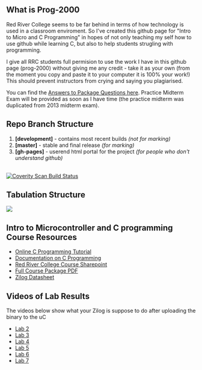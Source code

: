 What is Prog-2000
---
Red River College seems to be far behind in terms of how technology is used in a classroom enviroment. So I've created this github page for "Intro to Micro and C Programming" in hopes of not only teaching my self how to use github while learning C, but also to help students strugling with programming. 

I give all RRC students full permision to use the work I have in this github page (prog-2000) without giving me any credit - take it as your own (from the moment you copy and paste it to your computer it is 100% your work!) This should prevent instructors from crying and saying you plagiarised.


You can find the <a href="https://github.com/glennlopez/Prog-2000/wiki">Answers to Package Questions here</a>. Practice Midterm Exam will be provided as soon as I have time (the practice midterm was duplicated from 2013 midterm exam).


Repo Branch Structure
---
1. <b>[development]</b> - contains most recent builds <i>(not for marking) </i> 
2. <b>[master]</b> - stable and final release <i>(for marking)</i>
3. <b>[gh-pages]</b> - userend html portal for the project <i>(for people who don't understand github)</i>
<br />
<a href="https://scan.coverity.com/projects/1314">
  <img alt="Coverity Scan Build Status"
       src="https://scan.coverity.com/projects/1314/badge.svg"/>
</a>

Tabulation Structure
---
<img src="http://i.stack.imgur.com/ji9pn.gif" />

Intro to Microcontroller and C programming Course Resources
---
<ul>
<li><a href="http://www.learn-c.org/">Online C Programming Tutorial</a></li>
<li><a href="http://www.programiz.com/c-programming/">Documentation on C Programming</a></li>
<li><a href="http://connect.rrc.ca/DEEAM/ELEEF/PROG-2000/default.aspx">Red River College Course Sharepoint</a>
<li><a href="https://www.evernote.com/shard/s4/sh/8fddf4dd-de95-44fa-878f-631e9197d602/6ce49f210a5c494d03052d8ea1c1ccc2">Full Course Package PDF</a></li>
<li><a href="http://www.programiz.com/c-programming/">Zilog Datasheet</a></li>
<!-- <li>https://www.evernote.com/shard/s4/sh/a7460129-04ed-407b-a0b2-accb499fbed6/6537fe2125bfb18b8af7443a6c86db5b</li> -->
</ul>

Videos of Lab Results
---
The videos below show what your Zilog is suppose to do after uploading the binary to the uC 
<ul>
<li><a href="#">Lab 2</a></li>
<li><a href="#">Lab 3</a></li>
<li><a href="#">Lab 4</a></li>
<li><a href="#">Lab 5</a></li>
<li><a href="#">Lab 6</a></li>
<li><a href="#">Lab 7</a></li>
</ul>
